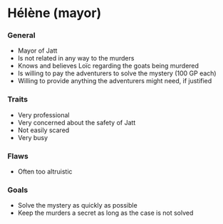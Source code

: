 # Hélène (mayor)

### General

-   Mayor of Jatt
-   Is not related in any way to the murders
-   Knows and believes Loïc regarding the goats being murdered
-   Is willing to pay the adventurers to solve the mystery (100 GP each)
-   Willing to provide anything the adventurers might need, if justified

### Traits

-   Very professional
-   Very concerned about the safety of Jatt
-   Not easily scared
-   Very busy

### Flaws

-   Often too altruistic

### Goals

-   Solve the mystery as quickly as possible
-   Keep the murders a secret as long as the case is not solved
